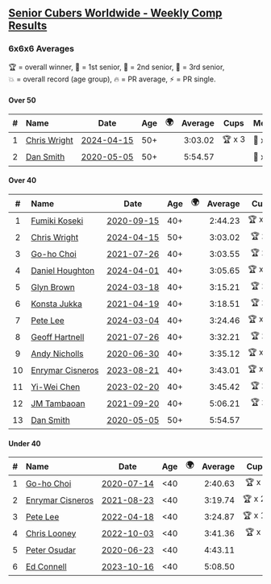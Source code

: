 <style>table {white-space: nowrap;}</style>
<link rel="stylesheet" type="text/css" href="/scw-comp/css/flags.css" />

## [Senior Cubers Worldwide - Weekly Comp Results](/scw-comp/results/)
### 6x6x6 Averages

<span style="white-space: nowrap;">🏆 = overall winner</span>, <span style="white-space: nowrap;">🥇 = 1st senior</span>, <span style="white-space: nowrap;">🥈 = 2nd senior</span>, <span style="white-space: nowrap;">🥉 = 3rd senior</span>, <span style="white-space: nowrap;">💥 = overall record (age group)</span>, <span style="white-space: nowrap;">🔥 = PR average</span>, <span style="white-space: nowrap;">⚡ = PR single</span>.

#### Over 50

| # | Name | Date | Age | 🌍 | Average | Cups | Medals | Achievements | Video |
| :--: | :-- | :--: | :--: | :--: | --: | :--: | :-- | :-- | :-- |
| 1 | [Chris Wright](../../persons/chris_wright/666.md) | [2024-04-15](../../results/2024-04-15/666.md) | 50+ | <i class="flag flag-GB" /> | 3:03.02 | 🏆 x 3 | 🥇 x 3, 🥈 x 3 | 💥 x 4, 🔥 x 3, ⚡ x 4 | [Desktop](https://www.facebook.com/events/824973009507415/permalink/830877468916969) / [Mobile](https://m.facebook.com/events/824973009507415?view=permalink&id=830877468916969) |
| 2 | [Dan Smith](../../persons/dan_smith/666.md) | [2020-05-05](../../results/2020-05-05/666.md) | 50+ | <i class="flag flag-US" /> | 5:54.57 |  | 🥇 x 5, 🥈 x 3, 🥉 x 7 | 💥 x 1, 🔥 x 1, ⚡ x 2 | [Desktop](https://www.facebook.com/events/557526585195168/permalink/562187611395732) / [Mobile](https://m.facebook.com/events/557526585195168?view=permalink&id=562187611395732) |

#### Over 40

| # | Name | Date | Age | 🌍 | Average | Cups | Medals | Achievements | Video |
| :--: | :-- | :--: | :--: | :--: | --: | :--: | :-- | :-- | :-- |
| 1 | [Fumiki Koseki](../../persons/fumiki_koseki/666.md) | [2020-09-15](../../results/2020-09-15/666.md) | 40+ | <i class="flag flag-JP" /> | 2:44.23 | 🏆 x 24 | 🥇 x 24 | 💥 x 2, 🔥 x 2, ⚡ x 2 | [Desktop](https://www.facebook.com/events/655903882008117/permalink/659480474983791) / [Mobile](https://m.facebook.com/events/655903882008117?view=permalink&id=659480474983791) |
| 2 | [Chris Wright](../../persons/chris_wright/666.md) | [2024-04-15](../../results/2024-04-15/666.md) | 50+ | <i class="flag flag-GB" /> | 3:03.02 | 🏆 x 3 | 🥇 x 3, 🥈 x 3 | 💥 x 4, 🔥 x 3, ⚡ x 4 | [Desktop](https://www.facebook.com/events/824973009507415/permalink/830877468916969) / [Mobile](https://m.facebook.com/events/824973009507415?view=permalink&id=830877468916969) |
| 3 | [Go-ho Choi](../../persons/go_ho_choi/666.md) | [2021-07-26](../../results/2021-07-26/666.md) | 40+ | <i class="flag flag-KR" /> | 3:03.55 | 🏆 x 2 | 🥇 x 1 | 💥 x 1, 🔥 x 2, ⚡ x 2 | [Desktop](https://www.facebook.com/events/210838191047415/permalink/220841146713786) / [Mobile](https://m.facebook.com/events/210838191047415?view=permalink&id=220841146713786) |
| 4 | [Daniel Houghton](../../persons/daniel_houghton/666.md) | [2024-04-01](../../results/2024-04-01/666.md) | 40+ | <i class="flag flag-CH" /> | 3:05.65 | 🏆 x 30 | 🥇 x 34, 🥈 x 3, 🥉 x 2 | 🔥 x 9, ⚡ x 11 | [Desktop](https://www.facebook.com/events/3767623586842150/permalink/3774969149440927) / [Mobile](https://m.facebook.com/events/3767623586842150?view=permalink&id=3774969149440927) |
| 5 | [Glyn Brown](../../persons/glyn_brown/666.md) | [2024-03-18](../../results/2024-03-18/666.md) | 40+ | <i class="flag flag-GB" /> | 3:15.21 | 🏆 x 3 | 🥇 x 4, 🥈 x 12, 🥉 x 2 | 🔥 x 7, ⚡ x 7 | [Desktop](https://www.facebook.com/events/386186517521787/permalink/394186900055082) / [Mobile](https://m.facebook.com/events/386186517521787?view=permalink&id=394186900055082) |
| 6 | [Konsta Jukka](../../persons/konsta_jukka/666.md) | [2021-04-19](../../results/2021-04-19/666.md) | 40+ | <i class="flag flag-FI" /> | 3:18.51 | 🏆 x 2 | 🥇 x 4, 🥈 x 7 | 🔥 x 7, ⚡ x 5 | [Desktop](https://www.facebook.com/events/1009195762821458/permalink/1017253955348972) / [Mobile](https://m.facebook.com/events/1009195762821458?view=permalink&id=1017253955348972) |
| 7 | [Pete Lee](../../persons/pete_lee/666.md) | [2024-03-04](../../results/2024-03-04/666.md) | 40+ | <i class="flag flag-GB" /> | 3:24.46 | 🏆 x 12 | 🥈 x 1, 🥉 x 1 | 🔥 x 14, ⚡ x 20 | [Desktop](https://www.facebook.com/events/3564311457163699/permalink/3569724523289059) / [Mobile](https://m.facebook.com/events/3564311457163699?view=permalink&id=3569724523289059) |
| 8 | [Geoff Hartnell](../../persons/geoff_hartnell/666.md) | [2021-07-26](../../results/2021-07-26/666.md) | 40+ | <i class="flag flag-GB" /> | 3:32.21 | 🏆 x 4 | 🥇 x 20, 🥈 x 25, 🥉 x 2 | 🔥 x 6, ⚡ x 5 | [Desktop](https://www.facebook.com/events/210838191047415/permalink/220379130093321) / [Mobile](https://m.facebook.com/events/210838191047415?view=permalink&id=220379130093321) |
| 9 | [Andy Nicholls](../../persons/andy_nicholls/666.md) | [2020-06-30](../../results/2020-06-30/666.md) | 40+ | <i class="flag flag-GB" /> | 3:35.12 | 🏆 x 11 | 🥇 x 12, 🥈 x 1 | 💥 x 5, 🔥 x 2, ⚡ x 4 | [Desktop](https://www.facebook.com/events/284746466306313/permalink/285158502931776) / [Mobile](https://m.facebook.com/events/284746466306313?view=permalink&id=285158502931776) |
| 10 | [Enrymar Cisneros](../../persons/enrymar_cisneros/666.md) | [2023-08-21](../../results/2023-08-21/666.md) | 40+ | <i class="flag flag-VE" /> | 3:43.01 | 🏆 x 20 | 🥈 x 1 | 🔥 x 11, ⚡ x 10 | [Desktop](https://www.facebook.com/events/605466225085334/permalink/608413468123943) / [Mobile](https://m.facebook.com/events/605466225085334?view=permalink&id=608413468123943) |
| 11 | [Yi-Wei Chen](../../persons/yi_wei_chen/666.md) | [2023-02-20](../../results/2023-02-20/666.md) | 40+ | <i class="flag flag-TW" /> | 3:45.42 | 🏆 x 1 | 🥇 x 3, 🥈 x 7, 🥉 x 7 | 🔥 x 4, ⚡ x 10 | [Desktop](https://www.facebook.com/events/751205503064846/permalink/753027449549318) / [Mobile](https://m.facebook.com/events/751205503064846?view=permalink&id=753027449549318) |
| 12 | [JM Tambaoan](../../persons/jm_tambaoan/666.md) | [2021-09-20](../../results/2021-09-20/666.md) | 40+ | <i class="flag flag-PH" /> | 5:06.21 | 🏆 x 3 | 🥇 x 3, 🥈 x 14, 🥉 x 3 | 🔥 x 4, ⚡ x 4 | [Desktop](https://www.facebook.com/events/4223726381008841/permalink/4268147889900023) / [Mobile](https://m.facebook.com/events/4223726381008841?view=permalink&id=4268147889900023) |
| 13 | [Dan Smith](../../persons/dan_smith/666.md) | [2020-05-05](../../results/2020-05-05/666.md) | 50+ | <i class="flag flag-US" /> | 5:54.57 |  | 🥇 x 5, 🥈 x 3, 🥉 x 7 | 💥 x 1, 🔥 x 1, ⚡ x 2 | [Desktop](https://www.facebook.com/events/557526585195168/permalink/562187611395732) / [Mobile](https://m.facebook.com/events/557526585195168?view=permalink&id=562187611395732) |

#### Under 40

| # | Name | Date | Age | 🌍 | Average | Cups | Medals | Achievements | Video |
| :--: | :-- | :--: | :--: | :--: | --: | :--: | :-- | :-- | :-- |
| 1 | [Go-ho Choi](../../persons/go_ho_choi/666.md) | [2020-07-14](../../results/2020-07-14/666.md) | <40 | <i class="flag flag-KR" /> | 2:40.63 | 🏆 x 2 | 🥇 x 1 | 💥 x 1, 🔥 x 2, ⚡ x 2 | [Desktop](https://www.facebook.com/events/2729568740635198/permalink/2730916483833757) / [Mobile](https://m.facebook.com/events/2729568740635198?view=permalink&id=2730916483833757) |
| 2 | [Enrymar Cisneros](../../persons/enrymar_cisneros/666.md) | [2021-08-23](../../results/2021-08-23/666.md) | <40 | <i class="flag flag-VE" /> | 3:19.74 | 🏆 x 20 | 🥈 x 1 | 🔥 x 11, ⚡ x 10 | [Desktop](https://www.facebook.com/events/1108693076205590/permalink/1117013025373595) / [Mobile](https://m.facebook.com/events/1108693076205590?view=permalink&id=1117013025373595) |
| 3 | [Pete Lee](../../persons/pete_lee/666.md) | [2022-04-18](../../results/2022-04-18/666.md) | <40 | <i class="flag flag-GB" /> | 3:24.87 | 🏆 x 12 | 🥈 x 1, 🥉 x 1 | 🔥 x 14, ⚡ x 20 | [Desktop](https://www.facebook.com/events/651121915952604/permalink/659239728474156) / [Mobile](https://m.facebook.com/events/651121915952604?view=permalink&id=659239728474156) |
| 4 | [Chris Looney](../../persons/chris_looney/666.md) | [2022-10-03](../../results/2022-10-03/666.md) | <40 | <i class="flag flag-US" /> | 3:41.36 | 🏆 x 9 |  | 🔥 x 4, ⚡ x 6 | [Desktop](https://www.facebook.com/chris.looney/videos/414746097295170) / [Mobile](https://m.facebook.com/chris.looney/videos/414746097295170) |
| 5 | [Peter Osudar](../../persons/peter_osudar/666.md) | [2020-06-23](../../results/2020-06-23/666.md) | <40 | <i class="flag flag-CA" /> | 4:43.11 |  |  | 🔥 x 1, ⚡ x 1 | [Desktop](https://www.facebook.com/events/268636114456043/permalink/276193687033619) / [Mobile](https://m.facebook.com/events/268636114456043?view=permalink&id=276193687033619) |
| 6 | [Ed Connell](../../persons/ed_connell/666.md) | [2023-10-16](../../results/2023-10-16/666.md) | <40 | <i class="flag flag-IE" /> | 5:08.50 |  |  | 🔥 x 1, ⚡ x 4 | [Desktop](https://www.facebook.com/events/754076313399498/permalink/763246285815834) / [Mobile](https://m.facebook.com/events/754076313399498?view=permalink&id=763246285815834) |


<!-- Global site tag (gtag.js) - Google Analytics -->
<script async src="https://www.googletagmanager.com/gtag/js?id=UA-86348435-3"></script>
<script>window.dataLayer = window.dataLayer || []; function gtag() {dataLayer.push(arguments);} gtag('js', new Date()); gtag('config', 'UA-86348435-3');</script>
